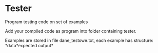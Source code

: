 # Tester
Program testing code on set of examples

Add your compiled code as program into folder containing tester.

Examples are stored in file dane_testowe.txt, each example has structure: \*data\*expected output\*
